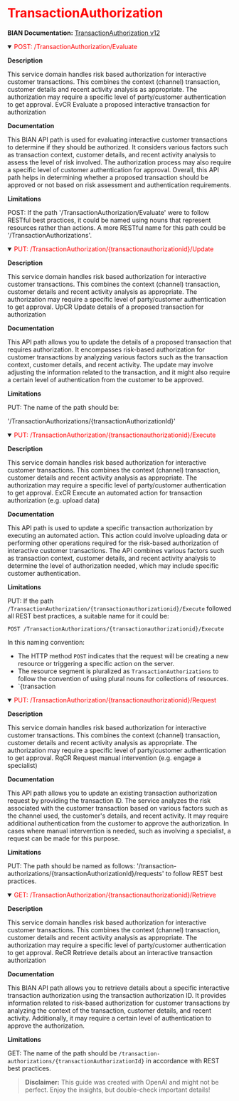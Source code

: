 <h1 style='color:red;'>TransactionAuthorization</h1>

**BIAN Documentation:** [TransactionAuthorization v12](https://app.swaggerhub.com/apis/BIAN-3/TransactionAuthorization/12.0.0)

<details open>
  <summary><span style='color:red;'>POST: /TransactionAuthorization/Evaluate</span></summary>

  **Description**

  This service domain handles risk based authorization for interactive customer transactions. This combines the context (channel) transaction, customer details and recent activity analysis as appropriate. The authorization may require a specific level of party/customer authentication to get approval. EvCR Evaluate a proposed interactive transaction for authorization

  **Documentation**

  This BIAN API path is used for evaluating interactive customer transactions to determine if they should be authorized. It considers various factors such as transaction context, customer details, and recent activity analysis to assess the level of risk involved. The authorization process may also require a specific level of customer authentication for approval. Overall, this API path helps in determining whether a proposed transaction should be approved or not based on risk assessment and authentication requirements.

  **Limitations**

  POST: If the path '/TransactionAuthorization/Evaluate' were to follow RESTful best practices, it could be named using nouns that represent resources rather than actions. A more RESTful name for this path could be '/TransactionAuthorizations'.

</details>

<details open>
  <summary><span style='color:red;'>PUT: /TransactionAuthorization/{transactionauthorizationid}/Update</span></summary>

  **Description**

  This service domain handles risk based authorization for interactive customer transactions. This combines the context (channel) transaction, customer details and recent activity analysis as appropriate. The authorization may require a specific level of party/customer authentication to get approval. UpCR Update details of a proposed transaction for authorization

  **Documentation**

  This API path allows you to update the details of a proposed transaction that requires authorization. It encompasses risk-based authorization for customer transactions by analyzing various factors such as the transaction context, customer details, and recent activity. The update may involve adjusting the information related to the transaction, and it might also require a certain level of authentication from the customer to be approved.

  **Limitations**

  PUT: The name of the path should be:

'/TransactionAuthorizations/{transactionAuthorizationId}'

</details>

<details open>
  <summary><span style='color:red;'>PUT: /TransactionAuthorization/{transactionauthorizationid}/Execute</span></summary>

  **Description**

  This service domain handles risk based authorization for interactive customer transactions. This combines the context (channel) transaction, customer details and recent activity analysis as appropriate. The authorization may require a specific level of party/customer authentication to get approval. ExCR Execute an automated action for transaction authorization (e.g. upload data)

  **Documentation**

  This API path is used to update a specific transaction authorization by executing an automated action. This action could involve uploading data or performing other operations required for the risk-based authorization of interactive customer transactions. The API combines various factors such as transaction context, customer details, and recent activity analysis to determine the level of authorization needed, which may include specific customer authentication.

  **Limitations**

  PUT: If the path `/TransactionAuthorization/{transactionauthorizationid}/Execute` followed all REST best practices, a suitable name for it could be:

`POST /TransactionAuthorizations/{transactionauthorizationid}/Execute`

In this naming convention:
- The HTTP method `POST` indicates that the request will be creating a new resource or triggering a specific action on the server.
- The resource segment is pluralized as `TransactionAuthorizations` to follow the convention of using plural nouns for collections of resources.
- `{transaction

</details>

<details open>
  <summary><span style='color:red;'>PUT: /TransactionAuthorization/{transactionauthorizationid}/Request</span></summary>

  **Description**

  This service domain handles risk based authorization for interactive customer transactions. This combines the context (channel) transaction, customer details and recent activity analysis as appropriate. The authorization may require a specific level of party/customer authentication to get approval. RqCR Request manual intervention (e.g. engage a specialist)

  **Documentation**

  This API path allows you to update an existing transaction authorization request by providing the transaction ID. The service analyzes the risk associated with the customer transaction based on various factors such as the channel used, the customer's details, and recent activity. It may require additional authentication from the customer to approve the authorization. In cases where manual intervention is needed, such as involving a specialist, a request can be made for this purpose.

  **Limitations**

  PUT: The path should be named as follows: '/transaction-authorizations/{transactionAuthorizationId}/requests' to follow REST best practices.

</details>

<details open>
  <summary><span style='color:red;'>GET: /TransactionAuthorization/{transactionauthorizationid}/Retrieve</span></summary>

  **Description**

  This service domain handles risk based authorization for interactive customer transactions. This combines the context (channel) transaction, customer details and recent activity analysis as appropriate. The authorization may require a specific level of party/customer authentication to get approval. ReCR Retrieve details about an interactive transaction authorization

  **Documentation**

  This BIAN API path allows you to retrieve details about a specific interactive transaction authorization using the transaction authorization ID. It provides information related to risk-based authorization for customer transactions by analyzing the context of the transaction, customer details, and recent activity. Additionally, it may require a certain level of authentication to approve the authorization.

  **Limitations**

  GET: The name of the path should be `/transaction-authorizations/{transactionAuthorizationId}` in accordance with REST best practices.

</details>

> **Disclaimer:** This guide was created with OpenAI and might not be perfect. Enjoy the insights, but double-check important details!
